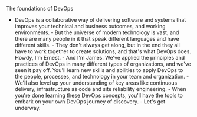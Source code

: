 The foundations of DevOps
- DevOps is a collaborative way of delivering software and systems that improves your technical and business outcomes, and working environments. - But the universe of modern technology is vast, and there are many people in it that speak different languages and have different skills. - They don't always get along, but in the end they all have to work together to create solutions, and that's what DevOps does. Howdy, I'm Ernest. - And I'm James. We've applied the principles and practices of DevOps in many different types of organizations, and we've seen it pay off. You'll learn new skills and abilities to apply DevOps to the people, processes, and technology in your team and organization. - We'll also level up your understanding of key areas like continuous delivery, infrastructure as code and site reliability engineering. - When you're done learning these DevOps concepts, you'll have the tools to embark on your own DevOps journey of discovery. - Let's get underway.